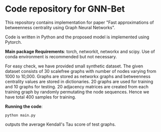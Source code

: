 # Code repository for GNN-Bet
This repository contains implementation for paper "Fast approximations of betweenness centrality using Graph Neural Networks".

Code is written in Python and the proposed model is implemented using Pytorch.

**Main package Requirements**: torch, networkit, networkx and scipy.
Use of conda environment is recommended but not necessary.

For easy check, we have provided small synthetic dataset. The given dataset consists of 30 scalefree graphs with number of nodes varying from 1000 to 10,000. Graphs are stored as networkx graphs and betweenness centrality values are stored in dictionaries. 20 graphs are used for training and 10 graphs for testing. 20 adjacency matrices are created from each training graph by randomly permutating the node sequences. Hence we have total 400 samples for training.

**Running the code**:

    python main.py

outputs the average Kendall's Tau score of test graphs.